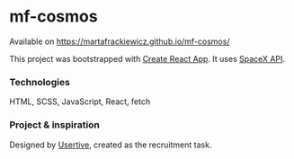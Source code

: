 # mf-cosmos

Available on https://martafrackiewicz.github.io/mf-cosmos/

This project was bootstrapped with [Create React App](https://github.com/facebook/create-react-app).
It uses [SpaceX API](https://github.com/r-spacex/SpaceX-API/blob/master/docs/v4/README.md).

### Technologies
HTML, SCSS, JavaScript, React, fetch

### Project & inspiration
Designed by [Usertive](https://usertive.com/), created as the recruitment task.
